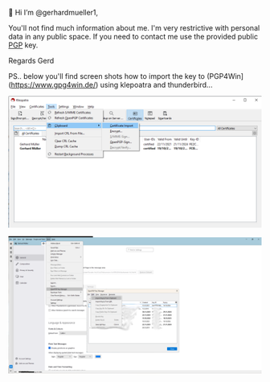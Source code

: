 👋 Hi I’m @gerhardmueller1, 

You'll not find much information about me. 
I'm very restrictive with personal data in any public space. 
If you need to contact me use the provided public 
[PGP](.pgp/Gerhard_Mueller.asc) key.  

Regards
Gerd

PS.. below you'll find screen shots how to import the key to 
(PGP4Win](https://www.gpg4win.de/) using klepoatra and thunderbird...

![kleopatra how to](./images/kleopatra_import_pgp_key.png)

![thunderbird how to](./images/thunderbird_import_pgp_key.png)


<!---
gerhardmueller1/gerhardmueller1 is a ✨ special ✨ repository because its `README.md` (this file) appears on your GitHub profile.
You can click the Preview link to take a look at your changes.
--->
